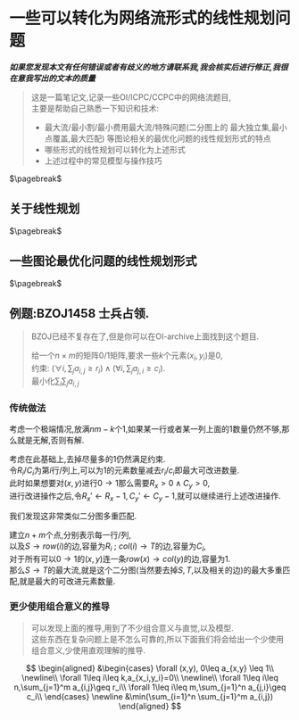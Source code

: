 # 一些可以转化为网络流形式的线性规划问题

***如果您发现本文有任何错误或者有歧义的地方请联系我,我会核实后进行修正,我很在意我写出的文本的质量***

> 这是一篇笔记文,记录一些OI/ICPC/CCPC中的网络流题目,  
> 主要是帮助自己熟悉一下知识和技术:  
> 
> - 最大流/最小割/最小费用最大流/特殊问题(二分图上的 最大独立集,最小点覆盖,最大匹配) 等图论相关的最优化问题的线性规划形式的特点
> - 哪些形式的线性规划可以转化为上述形式
> - 上述过程中的常见模型与操作技巧


$\pagebreak$

## 关于线性规划

$\pagebreak$

## 一些图论最优化问题的线性规划形式


$\pagebreak$

## 例题:BZOJ1458 士兵占领.

> BZOJ已经不复存在了,但是你可以在OI-archive上面找到这个题目.  
>  
> 给一个$n\times m$的矩阵$0/1$矩阵,要求一些$k$个元素$(x_i,y_i)$是$0$,  
> 约束: $(\forall i,\sum_j a_{i,j} \geq r_i) \land (\forall i,\sum_j a_{j,i} \geq c_i)$.  
> 最小化$\sum_i\sum_j a_{i,j}$


### 传统做法

考虑一个极端情况,放满$nm-k$个$1$,如果某一行或者某一列上面的$1$数量仍然不够,那么就是无解,否则有解.  

考虑在此基础上,去掉尽量多的$1$仍然满足约束.  
令$R_i/C_i$为第$i$行/列上,可以为$1$的元素数量减去$r_i/c_i$即最大可改进数量.  
此时如果想要对$(x,y)$进行$0\to 1$那么需要$R_x>0\land C_y>0$,  
进行改进操作之后,令$R_x\prime\leftarrow R_x-1,C_y\prime\leftarrow C_y-1$,就可以继续进行上述改进操作.  

我们发现这非常类似二分图多重匹配.  

建立$n+m$个点,分别表示每一行/列,  
以及$S\to row(i)$的边,容量为$R_i$ ; $col(i)\to T$的边,容量为$C_i$,   
对于所有可以$0\to 1$的$(x,y)$连一条$row(x)\to col(y)$的边,容量为$1$.  
那么$S\to T$的最大流,就是这个二分图(当然要去掉$S,T$,以及相关的边)的最大多重匹配,就是最大的可改进元素数量.  


### 更少使用组合意义的推导

> 可以发现上面的推导,用到了不少组合意义与直觉,以及模型.  
> 这些东西在复杂问题上是不怎么可靠的,所以下面我们将会给出一个少使用组合意义,少使用直观理解的推导.  

$$
\begin{aligned}
&\begin{cases}
	\forall (x,y), 0\leq a_{x,y} \leq 1\\
	\newline\\
	\forall 1\leq i\leq k,a_{x_i,y_i}=0\\
	\newline\\
	\forall 1\leq i\leq n,\sum_{j=1}^m a_{i,j}\geq r_i\\
	\forall 1\leq i\leq m,\sum_{j=1}^n a_{j,i}\geq c_i\\
\end{cases}
\newline
&\min(\sum_{i=1}^n \sum_{j=1}^m a_{i,j})
\end{aligned}
$$



